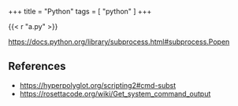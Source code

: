 +++
title = "Python"
tags = [ "python" ]
+++

{{< r "a.py" >}}

<https://docs.python.org/library/subprocess.html#subprocess.Popen>

## References

- <https://hyperpolyglot.org/scripting2#cmd-subst>
- <https://rosettacode.org/wiki/Get_system_command_output>
